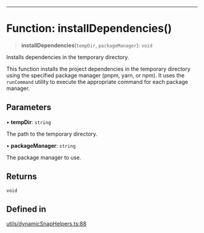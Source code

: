 ***

# Function: installDependencies()

> **installDependencies**(`tempDir`, `packageManager`): `void`

Installs dependencies in the temporary directory.

This function installs the project dependencies in the temporary directory
using the specified package manager (pnpm, yarn, or npm). It uses the
`runCommand` utility to execute the appropriate command for each package
manager.

## Parameters

• **tempDir**: `string`

The path to the temporary directory.

• **packageManager**: `string`

The package manager to use.

## Returns

`void`

## Defined in

[utils/dynamicSnapHelpers.ts:88](https://github.com/asifqatar/Snapper/blob/e47c50848996c5aee18aed9672ee3a5a1bb1ca7d/utils/dynamicSnapHelpers.ts#L88)
